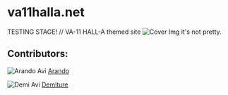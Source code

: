 # va11halla.net
TESTING STAGE! // VA-11 HALL-A themed site
![Cover Img](https://i.imgur.com/gQ7bGlS.gif "Va11 Hall-A")
it's not pretty.

## Contributors:
![Arando Avi](https://i.imgur.com/wX3D5Lb.png "Arando") [Arando](https://github.com/MyNameIsArando)

![Demi Avi](https://i.imgur.com/kSmy5Ix.png "Demi") [Demiture](https://github.com/Demiture)
